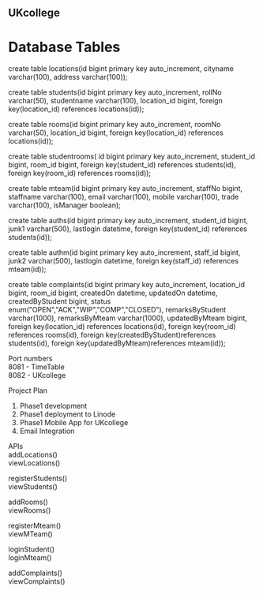## UKcollege   
# Database Tables
create table locations(id bigint primary key auto_increment, cityname varchar(100), address varchar(100));   

create table students(id bigint primary key auto_increment, rollNo varchar(50), studentname varchar(100), location_id bigint, foreign key(location_id) references locations(id)); 

create table rooms(id bigint primary key auto_increment, roomNo varchar(50), location_id bigint, foreign key(location_id) references locations(id));   

create table studentrooms( id bigint primary key auto_increment, student_id bigint, room_id bigint, foreign key(student_id) references students(id), foreign key(room_id) references rooms(id));   

create table mteam(id bigint primary key auto_increment, staffNo bigint, staffname varchar(100), email varchar(100), mobile varchar(100), trade varchar(100), isManager boolean);   

create table auths(id bigint primary key auto_increment, student_id bigint, junk1 varchar(500), lastlogin datetime, foreign key(student_id) references students(id));   

create table authm(id bigint primary key auto_increment, staff_id bigint, junk2 varchar(500), lastlogin datetime, foreign key(staff_id) references mteam(id));   

create table complaints(id bigint primary key auto_increment, location_id bigint, room_id bigint, createdOn datetime, updatedOn datetime, createdByStudent bigint, status enum("OPEN","ACK","WIP","COMP","CLOSED"),
remarksByStudent varchar(1000), remarksByMteam varchar(1000), updatedByMteam bigint, foreign key(location_id) references locations(id), foreign key(room_id) references rooms(id), 
foreign key(createdByStudent)references students(id), foreign key(updatedByMteam)references mteam(id));  
 

Port numbers   
8081 - TimeTable   
8082 - UKcollege   

Project Plan   
1. Phase1 development   
2. Phase1 deployment to Linode   
3. Phase1 Mobile App for UKcollege    
4. Email Integration    

APIs   
addLocations()    
viewLocations()    

registerStudents()    
viewStudents()    

addRooms()   
viewRooms()   

registerMteam()   
viewMTeam()   

loginStudent()   
loginMteam()   

addComplaints()    
viewComplaints()    

